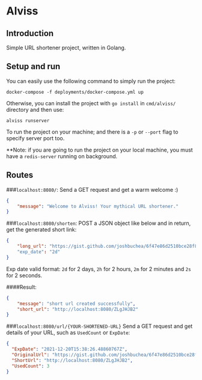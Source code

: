 # Alviss

## Introduction
Simple URL shortener project, written in Golang.

## Setup and run

You can easily use the following command to simply run the project:
```
docker-compose -f deployments/docker-compose.yml up
```

Otherwise, you can install the project with `go install` in `cmd/alviss/` directory and then use:
```
alviss runserver
```
To run the project on your machine; and there is a `-p` or `--port` flag to specify server port too.

**Note: if you are going to run the project on your local machine, you must have a `redis-server` running on background.

## Routes
###`localhost:8080/`:
Send a GET request and get a warm welcome :)
```JSON
{
	"message": "Welcome to Alviss! Your mythical URL shortener."
}
```


###`localhost:8080/shorten`:
POST a JSON object like below and in return, get the generated short link:
```JSON
{
	"long_url": "https://gist.github.com/joshbuchea/6f47e86d2510bce28f8e7f42ae84c716"
	"exp_date": "2d"
}
```
Exp date valid format: `2d` for 2 days, `2h` for 2 hours, `2m` for 2 minutes and `2s` for 2 seconds.

####Result:
```JSON
{
	"message": "short url created successfully",
	"short_url": "http://localhost:8080/ZLgJHJB2"
}
```

###`localhost:8080/url/{YOUR-SHORTENED-URL}`
Send a GET request and get details of your URL, such as `UsedCount` or `ExpDate`:
```JSON
{
  "ExpDate": "2021-12-20T15:38:26.48860767Z",
  "OriginalUrl": "https://gist.github.com/joshbuchea/6f47e86d2510bce28f8e7f42ae84c716",
  "ShortUrl": "http://localhost:8080/ZLgJHJB2",
  "UsedCount": 3
}
```



